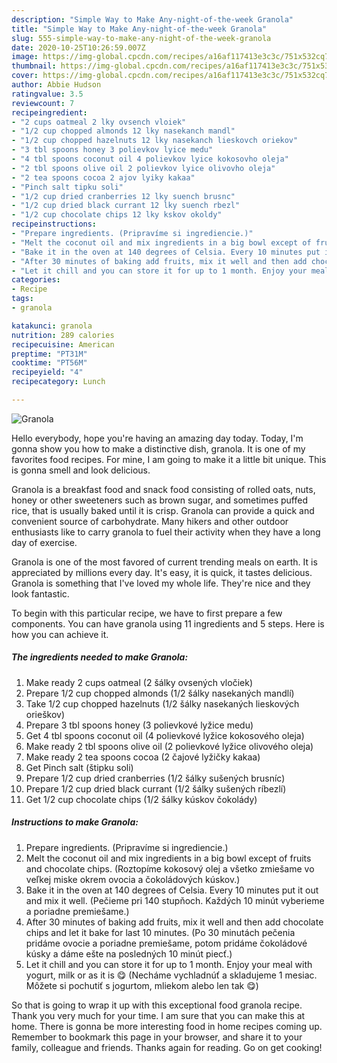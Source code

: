 ```yaml
---
description: "Simple Way to Make Any-night-of-the-week Granola"
title: "Simple Way to Make Any-night-of-the-week Granola"
slug: 555-simple-way-to-make-any-night-of-the-week-granola
date: 2020-10-25T10:26:59.007Z
image: https://img-global.cpcdn.com/recipes/a16af117413e3c3c/751x532cq70/granola-recipe-main-photo.jpg
thumbnail: https://img-global.cpcdn.com/recipes/a16af117413e3c3c/751x532cq70/granola-recipe-main-photo.jpg
cover: https://img-global.cpcdn.com/recipes/a16af117413e3c3c/751x532cq70/granola-recipe-main-photo.jpg
author: Abbie Hudson
ratingvalue: 3.5
reviewcount: 7
recipeingredient:
- "2 cups oatmeal 2 lky ovsench vloiek"
- "1/2 cup chopped almonds 12 lky nasekanch mandl"
- "1/2 cup chopped hazelnuts 12 lky nasekanch lieskovch oriekov"
- "3 tbl spoons honey 3 polievkov lyice medu"
- "4 tbl spoons coconut oil 4 polievkov lyice kokosovho oleja"
- "2 tbl spoons olive oil 2 polievkov lyice olivovho oleja"
- "2 tea spoons cocoa 2 ajov lyiky kakaa"
- "Pinch salt tipku soli"
- "1/2 cup dried cranberries 12 lky suench brusnc"
- "1/2 cup dried black currant 12 lky suench rbezl"
- "1/2 cup chocolate chips 12 lky kskov okoldy"
recipeinstructions:
- "Prepare ingredients. (Pripravíme si ingrediencie.)"
- "Melt the coconut oil and mix ingredients in a big bowl except of fruits and chocolate chips. (Roztopíme kokosový olej a všetko zmiešame vo veľkej miske okrem ovocia a čokoládových kúskov.)"
- "Bake it in the oven at 140 degrees of Celsia. Every 10 minutes put it out and mix it well. (Pečieme pri 140 stupňoch. Každých 10 minút vyberieme a poriadne premiešame.)"
- "After 30 minutes of baking add fruits, mix it well and then add chocolate chips and let it bake for last 10 minutes. (Po 30 minutách pečenia pridáme ovocie a poriadne premiešame, potom pridáme čokoládové kúsky a dáme ešte na posledných 10 minút piecť.)"
- "Let it chill and you can store it for up to 1 month. Enjoy your meal with yogurt, milk or as it is 😋 (Necháme vychladnúť a skladujeme 1 mesiac. Môžete si pochutiť s jogurtom, mliekom alebo len tak 😋)"
categories:
- Recipe
tags:
- granola

katakunci: granola 
nutrition: 289 calories
recipecuisine: American
preptime: "PT31M"
cooktime: "PT56M"
recipeyield: "4"
recipecategory: Lunch

---
```



![Granola](https://img-global.cpcdn.com/recipes/a16af117413e3c3c/751x532cq70/granola-recipe-main-photo.jpg)

Hello everybody, hope you're having an amazing day today. Today, I'm gonna show you how to make a distinctive dish, granola. It is one of my favorites food recipes. For mine, I am going to make it a little bit unique. This is gonna smell and look delicious.

Granola is a breakfast food and snack food consisting of rolled oats, nuts, honey or other sweeteners such as brown sugar, and sometimes puffed rice, that is usually baked until it is crisp. Granola can provide a quick and convenient source of carbohydrate. Many hikers and other outdoor enthusiasts like to carry granola to fuel their activity when they have a long day of exercise.

Granola is one of the most favored of current trending meals on earth. It is appreciated by millions every day. It's easy, it is quick, it tastes delicious. Granola is something that I've loved my whole life. They're nice and they look fantastic.


To begin with this particular recipe, we have to first prepare a few components. You can have granola using 11 ingredients and 5 steps. Here is how you can achieve it.

<!--inarticleads1-->

##### The ingredients needed to make Granola:

1. Make ready 2 cups oatmeal (2 šálky ovsených vločiek)
1. Prepare 1/2 cup chopped almonds (1/2 šálky nasekaných mandlí)
1. Take 1/2 cup chopped hazelnuts (1/2 šálky nasekaných lieskových orieškov)
1. Prepare 3 tbl spoons honey (3 polievkové lyžice medu)
1. Get 4 tbl spoons coconut oil (4 polievkové lyžice kokosového oleja)
1. Make ready 2 tbl spoons olive oil (2 polievkové lyžice olivového oleja)
1. Make ready 2 tea spoons cocoa (2 čajové lyžičky kakaa)
1. Get Pinch salt (štipku soli)
1. Prepare 1/2 cup dried cranberries (1/2 šálky sušených brusníc)
1. Prepare 1/2 cup dried black currant (1/2 šálky sušených ríbezlí)
1. Get 1/2 cup chocolate chips (1/2 šálky kúskov čokolády)




<!--inarticleads2-->

##### Instructions to make Granola:

1. Prepare ingredients. (Pripravíme si ingrediencie.)
1. Melt the coconut oil and mix ingredients in a big bowl except of fruits and chocolate chips. (Roztopíme kokosový olej a všetko zmiešame vo veľkej miske okrem ovocia a čokoládových kúskov.)
1. Bake it in the oven at 140 degrees of Celsia. Every 10 minutes put it out and mix it well. (Pečieme pri 140 stupňoch. Každých 10 minút vyberieme a poriadne premiešame.)
1. After 30 minutes of baking add fruits, mix it well and then add chocolate chips and let it bake for last 10 minutes. (Po 30 minutách pečenia pridáme ovocie a poriadne premiešame, potom pridáme čokoládové kúsky a dáme ešte na posledných 10 minút piecť.)
1. Let it chill and you can store it for up to 1 month. Enjoy your meal with yogurt, milk or as it is 😋 (Necháme vychladnúť a skladujeme 1 mesiac. Môžete si pochutiť s jogurtom, mliekom alebo len tak 😋)




So that is going to wrap it up with this exceptional food granola recipe. Thank you very much for your time. I am sure that you can make this at home. There is gonna be more interesting food in home recipes coming up. Remember to bookmark this page in your browser, and share it to your family, colleague and friends. Thanks again for reading. Go on get cooking!
